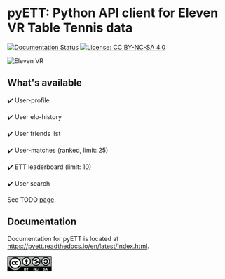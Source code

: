 # pyETT: Python API client for Eleven VR Table Tennis data
[![Documentation Status](https://readthedocs.org/projects/pyett/badge/?version=latest)](https://pyett.readthedocs.io/en/latest/?badge=latest)
[![License: CC BY-NC-SA 4.0](https://img.shields.io/badge/License-CC%20BY--NC--SA%204.0-lightgrey.svg)](https://creativecommons.org/licenses/by-nc-sa/4.0/)

![Eleven VR](https://cdn.akamai.steamstatic.com/steam/apps/488310/capsule_616x353.jpg)



## What's available

:heavy_check_mark: User-profile

:heavy_check_mark: User elo-history

:heavy_check_mark: User friends list

:heavy_check_mark: User-matches (ranked, limit: 25)

:heavy_check_mark: ETT leaderboard (limit: 10)

:heavy_check_mark: User search

See TODO [page](https://github.com/souzatharsis/pyETT/blob/master/TODO.md).

## Documentation

Documentation for pyETT is located at https://pyett.readthedocs.io/en/latest/index.html.


<img src="fig/by-nc-sa.png" width="20%">
